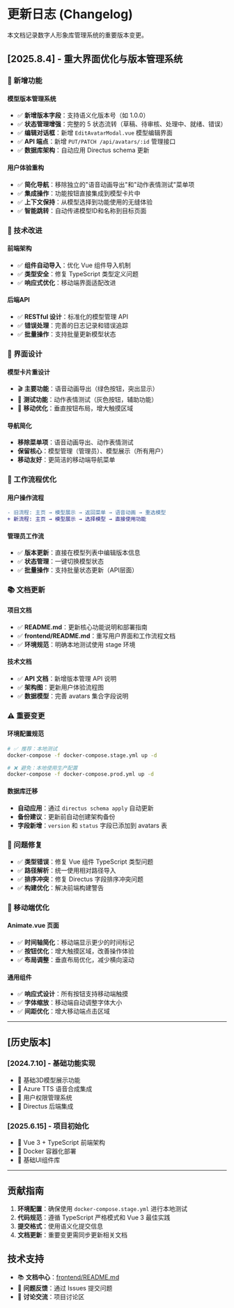 # 更新日志 (Changelog)

本文档记录数字人形象库管理系统的重要版本变更。

## [2025.8.4] - 重大界面优化与版本管理系统

### 🎉 新增功能

#### 模型版本管理系统

- ✅ **新增版本字段**：支持语义化版本号（如 1.0.0）
- ✅ **状态管理增强**：完整的 5 状态流转（草稿、待审核、处理中、就绪、错误）
- ✅ **编辑对话框**：新增 `EditAvatarModal.vue` 模型编辑界面
- ✅ **API 端点**：新增 `PUT/PATCH /api/avatars/:id` 管理接口
- ✅ **数据库架构**：自动应用 Directus schema 更新

#### 用户体验重构

- ✅ **简化导航**：移除独立的"语音动画导出"和"动作表情测试"菜单项
- ✅ **集成操作**：功能按钮直接集成到模型卡片中
- ✅ **上下文保持**：从模型选择到功能使用的无缝体验
- ✅ **智能跳转**：自动传递模型ID和名称到目标页面

### 🔧 技术改进

#### 前端架构

- ✅ **组件自动导入**：优化 Vue 组件导入机制
- ✅ **类型安全**：修复 TypeScript 类型定义问题
- ✅ **响应式优化**：移动端界面适配改进

#### 后端API

- ✅ **RESTful 设计**：标准化的模型管理 API
- ✅ **错误处理**：完善的日志记录和错误追踪
- ✅ **批量操作**：支持批量更新模型状态

### 🎨 界面设计

#### 模型卡片重设计

- 🎬 **主要功能**：语音动画导出（绿色按钮，突出显示）
- 🧪 **测试功能**：动作表情测试（灰色按钮，辅助功能）
- 📱 **移动优化**：垂直按钮布局，增大触摸区域

#### 导航简化

- **移除菜单项**：语音动画导出、动作表情测试
- **保留核心**：模型管理（管理员）、模型展示（所有用户）
- **移动友好**：更简洁的移动端导航菜单

### 🔄 工作流程优化

#### 用户操作流程

```diff
- 旧流程: 主页 → 模型展示 → 返回菜单 → 语音动画 → 重选模型
+ 新流程: 主页 → 模型展示 → 选择模型 → 直接使用功能
```

#### 管理员工作流

- ✅ **版本更新**：直接在模型列表中编辑版本信息
- ✅ **状态管理**：一键切换模型状态
- ✅ **批量操作**：支持批量状态更新（API层面）

### 📚 文档更新

#### 项目文档

- ✅ **README.md**：更新核心功能说明和部署指南
- ✅ **frontend/README.md**：重写用户界面和工作流程文档
- ✅ **环境规范**：明确本地测试使用 stage 环境

#### 技术文档

- ✅ **API 文档**：新增版本管理 API 说明
- ✅ **架构图**：更新用户体验流程图
- ✅ **数据模型**：完善 avatars 集合字段说明

### ⚠️ 重要变更

#### 环境配置规范

```bash
# ✅ 推荐：本地测试
docker-compose -f docker-compose.stage.yml up -d

# ❌ 避免：本地使用生产配置
docker-compose -f docker-compose.prod.yml up -d
```

#### 数据库迁移

- **自动应用**：通过 `directus schema apply` 自动更新
- **备份建议**：更新前自动创建架构备份
- **字段新增**：`version` 和 `status` 字段已添加到 avatars 表

### 🐛 问题修复

- ✅ **类型错误**：修复 Vue 组件 TypeScript 类型问题
- ✅ **路径解析**：统一使用相对路径导入
- ✅ **排序冲突**：修复 Directus 字段排序冲突问题
- ✅ **构建优化**：解决前端构建警告

### 📱 移动端优化

#### Animate.vue 页面

- ✅ **时间轴简化**：移动端显示更少的时间标记
- ✅ **按钮优化**：增大触摸区域，改善操作体验
- ✅ **布局调整**：垂直布局优化，减少横向滚动

#### 通用组件

- ✅ **响应式设计**：所有按钮支持移动端触摸
- ✅ **字体缩放**：移动端自动调整字体大小
- ✅ **间距优化**：增大移动端点击区域

---

## [历史版本]

### [2024.7.10] - 基础功能实现

- 🎯 基础3D模型展示功能
- 🎯 Azure TTS 语音合成集成
- 🎯 用户权限管理系统
- 🎯 Directus 后端集成

### [2025.6.15] - 项目初始化

- 🎯 Vue 3 + TypeScript 前端架构
- 🎯 Docker 容器化部署
- 🎯 基础UI组件库

---

## 贡献指南

1. **环境配置**：确保使用 `docker-compose.stage.yml` 进行本地测试
2. **代码规范**：遵循 TypeScript 严格模式和 Vue 3 最佳实践
3. **提交格式**：使用语义化提交信息
4. **文档更新**：重要变更需同步更新相关文档

## 技术支持

- 📚 **文档中心**：[frontend/README.md](./frontend/README.md)
- 🐛 **问题反馈**：通过 Issues 提交问题
- 💬 **讨论交流**：项目讨论区
